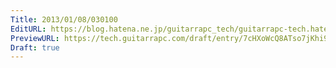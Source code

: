```yaml
---
Title: 2013/01/08/030100
EditURL: https://blog.hatena.ne.jp/guitarrapc_tech/guitarrapc-tech.hatenablog.com/atom/entry/6802418398340376716
PreviewURL: https://tech.guitarrapc.com/draft/entry/7cHXoWcQ8ATso7jKhi9Ylz9cOTc
Draft: true
---
```



